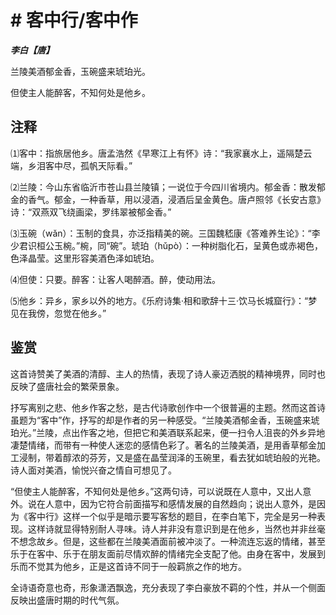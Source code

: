 # # 客中行/客中作

***李白【唐】***

兰陵美酒郁金香，玉碗盛来琥珀光。

但使主人能醉客，不知何处是他乡。

## 注释

⑴客中：指旅居他乡。唐孟浩然《早寒江上有怀》诗：“我家襄水上，遥隔楚云端，乡泪客中尽，孤帆天际看。”

⑵兰陵：今山东省临沂市苍山县兰陵镇；一说位于今四川省境内。郁金香：散发郁金的香气。郁金，一种香草，用以浸酒，浸酒后呈金黄色。唐卢照邻《长安古意》诗：“双燕双飞绕画梁，罗纬翠被郁金香。”

⑶玉碗（wǎn）：玉制的食具，亦泛指精美的碗。三国魏嵇康《答难养生论》：“李少君识桓公玉椀。”椀，同“碗”。琥珀（hǔpò）：一种树脂化石，呈黄色或赤褐色，色泽晶莹。这里形容美酒色泽如琥珀。

⑷但使：只要。醉客：让客人喝醉酒。醉，使动用法。

⑸他乡：异乡，家乡以外的地方。《乐府诗集·相和歌辞十三·饮马长城窟行》：“梦见在我傍，忽觉在他乡。”

## 鉴赏

 这首诗赞美了美酒的清醇、主人的热情，表现了诗人豪迈洒脱的精神境界，同时也反映了盛唐社会的繁荣景象。

抒写离别之悲、他乡作客之愁，是古代诗歌创作中一个很普遍的主题。然而这首诗虽题为“客中”作，抒写的却是作者的另一种感受。“兰陵美酒郁金香，玉碗盛来琥珀光。”兰陵，点出作客之地，但把它和美酒联系起来，便一扫令人沮丧的外乡异地凄楚情绪，而带有一种使人迷恋的感情色彩了。著名的兰陵美酒，是用香草郁金加工浸制，带着醇浓的芬芳，又是盛在晶莹润泽的玉碗里，看去犹如琥珀般的光艳。诗人面对美酒，愉悦兴奋之情自可想见了。

“但使主人能醉客，不知何处是他乡。”这两句诗，可以说既在人意中，又出人意外。说在人意中，因为它符合前面描写和感情发展的自然趋向；说出人意外，是因为《客中行》这样一个似乎是暗示要写客愁的题目，在李白笔下，完全是另一种表现。这样诗就显得特别耐人寻味。诗人并非没有意识到是在他乡，当然也并非丝毫不想念故乡。但是，这些都在兰陵美酒面前被冲淡了。一种流连忘返的情绪，甚至乐于在客中、乐于在朋友面前尽情欢醉的情绪完全支配了他。由身在客中，发展到乐而不觉其为他乡，正是这首诗不同于一般羁旅之作的地方。

全诗语奇意也奇，形象潇洒飘逸，充分表现了李白豪放不羁的个性，并从一个侧面反映出盛唐时期的时代气氛。
